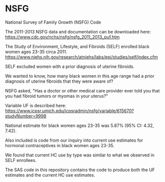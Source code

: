 # NSFG
National Survey of Family Growth (NSFG) Code

The 2011-2013 NSFG data and documentation can be downloaded here: https://www.cdc.gov/nchs/nsfg/nsfg_2011_2013_puf.htm 

The Study of Environment, Lifestyle, and Fibroids (SELF) enrolled black women ages 23-35 circa 2011. https://www.niehs.nih.gov/research/atniehs/labs/epi/studies/self/index.cfm

SELF excluded women with a prior diagnosis of uterine fibroids. 

We wanted to know, how many black women in this age range had a prior diagnosis of uterine fibroids that they were aware of?

NSFG asked, "Has a doctor or other medical care provider ever told you that you had fibroid tumors or myomas in your uterus?"

Variable UF is described here: https://www.icpsr.umich.edu/icpsradmin/nsfg/variable/615670?studyNumber=9998

National estimate for black women ages 23-35 was 5.87%	(95% CI: 4.32, 7.42).

Also included is code from our inquiry into current use estimates for hormonal contraceptives in black women ages 23-35.

We found that current HC use by type was similar to what we observed in SELF enrollees. 

The SAS code in this repository contains the code to produce both the UF estimates and the current HC use estimates.

